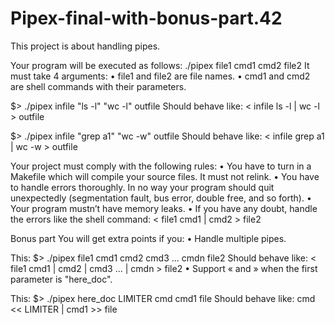 # Pipex-final-with-bonus-part.42

This project is about handling pipes.

Your program will be executed as follows:
./pipex file1 cmd1 cmd2 file2
It must take 4 arguments:
• file1 and file2 are file names.
• cmd1 and cmd2 are shell commands with their parameters.

  $> ./pipex infile "ls -l" "wc -l" outfile 
Should behave like: < infile ls -l | wc -l > outfile

  $> ./pipex infile "grep a1" "wc -w" outfile
Should behave like: < infile grep a1 | wc -w > outfile

Your project must comply with the following rules:
• You have to turn in a Makefile which will compile your source files. It must not
relink.
• You have to handle errors thoroughly. In no way your program should quit unexpectedly (segmentation fault, bus error, double free, and so forth).
• Your program mustn’t have memory leaks.
• If you have any doubt, handle the errors like the shell command:
< file1 cmd1 | cmd2 > file2


Bonus part
You will get extra points if you:
• Handle multiple pipes.

This:
    $> ./pipex file1 cmd1 cmd2 cmd3 ... cmdn file2
Should behave like:
< file1 cmd1 | cmd2 | cmd3 ... | cmdn > file2
• Support « and » when the first parameter is "here_doc".

This:
$> ./pipex here_doc LIMITER cmd cmd1 file
Should behave like:
cmd << LIMITER | cmd1 >> file

